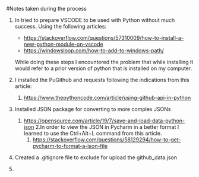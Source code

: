 #Notes taken during the process

1. In tried to prepare VSCODE to be used with Python without much success.
   Using the following articles:
   - <https://stackoverflow.com/questions/57310009/how-to-install-a-new-python-module-on-vscode>
   - <https://windowsloop.com/how-to-add-to-windows-path/>
   
   While doing these steps I encountered the problem that while installing it would refer to a prior version of python that is installed on my computer.
2. I installed the PuGithub and requests following the indications from this article:
   1. <https://www.thepythoncode.com/article/using-github-api-in-python>
3. Installed JSON package for converting to more complex JSONs 
   1. <https://opensource.com/article/19/7/save-and-load-data-python-json>
   2.In order to view the JSON in Pycharm in a better format I learned to use the Ctrl+Alt+L command from this article.
      1. <https://stackoverflow.com/questions/58129294/how-to-get-pycharm-to-format-a-json-file>
4. Created a .gitignore file to exclude for upload the github_data.json
5. 